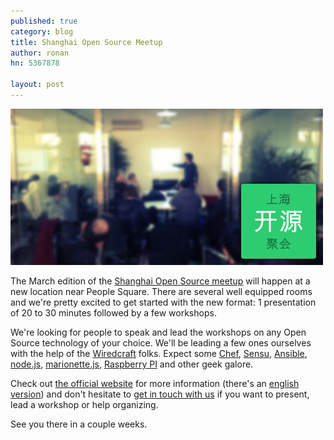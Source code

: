 ```yaml
---
published: true
category: blog
title: Shanghai Open Source Meetup
author: ronan
hn: 5367878

layout: post
---
```



[![Shanghai OS meetup](/images/posts/shanghai-os.png)](http://shanghaios.org)

The March edition of the [Shanghai Open Source meetup](http://shanghaios.org) will happen at a new location near People Square. There are several well equipped rooms and we're pretty excited to get started with the new format: 1 presentation of 20 to 30 minutes followed by a few workshops.

We're looking for people to speak and lead the workshops on any Open Source technology of your choice. We'll be leading a few ones ourselves with the help of the [Wiredcraft](http://wiredcraft.com) folks. Expect some [Chef](http://www.opscode.com/chef/), [Sensu](https://github.com/sensu), [Ansible](http://ansible.cc), [node.js](http://nodejs.org), [marionette.js](http://marionettejs.com), [Raspberry PI](http://www.raspberrypi.org) and other geek galore.

Check out [the official website](http://shanghaios.org) for more information (there's an [english version](http://shanghaios.org)) and don't hesitate to [get in touch with us](mailto:info@devo.ps) if you want to present, lead a workshop or help organizing.

See you there in a couple weeks.
